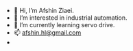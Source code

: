 - 👋 Hi, I’m Afshin Ziaei.
- 👀 I’m interested in industrial automation.
- 🌱 I’m currently learning servo drive.
- 📫 afshin.hl@gmail.com
- 

<!---
Afshinhl/Afshinhl is a ✨ special ✨ repository because its `README.md` (this file) appears on your GitHub profile.
You can click the Preview link to take a look at your changes.
--->
